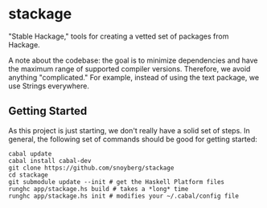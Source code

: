 stackage
========

"Stable Hackage," tools for creating a vetted set of packages from Hackage.

A note about the codebase: the goal is to minimize dependencies and have
the maximum range of supported compiler versions. Therefore, we avoid
anything "complicated." For example, instead of using the text package,
we use Strings everywhere.

Getting Started
---------------

As this project is just starting, we don't really have a solid set of steps. In
general, the following set of commands should be good for getting started:

    cabal update
    cabal install cabal-dev
    git clone https://github.com/snoyberg/stackage
    cd stackage
    git submodule update --init # get the Haskell Platform files
    runghc app/stackage.hs build # takes a *long* time
    runghc app/stackage.hs init # modifies your ~/.cabal/config file
